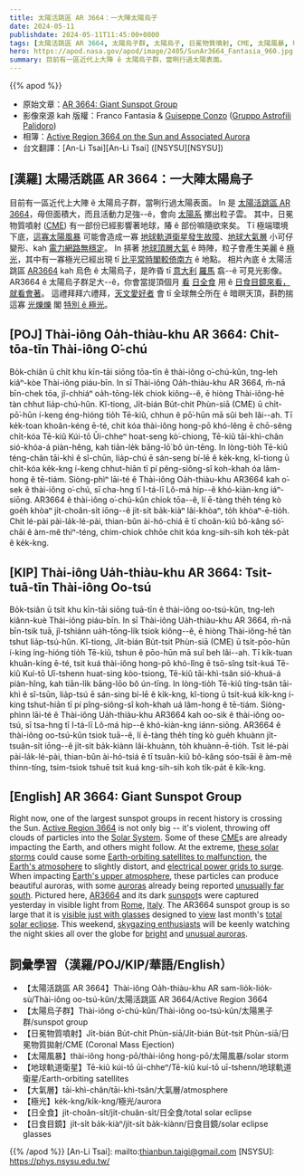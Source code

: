 ```yaml
---
title: 太陽活跳區 AR 3664：一大陣太陽烏子
date: 2024-05-11
publishdate: 2024-05-11T11:45:00+0800
tags: [太陽活跳區 AR 3664, 太陽烏子群, 太陽烏子, 日冕物質噴射, CME, 太陽風暴, 地球軌道衛星, 大氣層, 極光, 日全食, 日食目鏡]
hero: https://apod.nasa.gov/apod/image/2405/SunAr3664_Fantasia_960.jpg
summary: 目前有一區近代上大陣 ê 太陽烏子群，當咧行過太陽表面。
---
```


{{% apod %}}

- 原始文章：[AR 3664: Giant Sunspot Group](https://apod.nasa.gov/apod/ap240511.html)
- 影像來源 kah 版權：Franco Fantasia & [Guiseppe Conzo](mailto:giuconzo@gmail.com) ([Gruppo Astrofili Palidoro](https://www.astrofilipalidoro.it/))
- 相簿：[Active Region 3664 on the Sun and Associated Aurora](https://www.facebook.com/media/set?set=a.431368006258449&type=3)
- 台文翻譯：[An-Li Tsai][An-Li Tsai] ([NSYSU][NSYSU])

## [漢羅] 太陽活跳區 AR 3664：一大陣太陽烏子
目前有一區近代上大陣 ê 太陽烏子群，當咧行過太陽表面。
In 是 [太陽活跳區 AR 3664][Active Region 3664]，毋但面積大，而且活動力足強--ê，會向 [太陽系][Solar System] 擲出粒子雲。
其中，日冕物質噴射 ([CME][CME]) 有一部份已經影響著地球，賰 ê 部份嘛隨欲來矣。
Tī 極端環境下底，[這寡太陽風暴][these solar storms] 可能會造成一寡 [地球軌道衛星發生故障][Earth-orbiting satellites to malfunction]、[地球大氣層][Earth's atmosphere] 小可仔變形、kah [電力網路無穩定][electrical power grids to surge]。
In 挵著 [地球頂層大氣][Earth's upper atmosphere] ê 時陣，粒子會產生美麗 ê [極光][auroras]，其中有一寡極光已經出現 tī [比平常時閣較倚南方][unusually far south] ê 地點。
相片內底 ê 太陽活跳區 [AR3664][AR3664] kah 烏色 ê 太陽烏子，是昨昏 tī [意大利][Italy] [羅馬][Rome] 翕--ê 可見光影像。
AR3664 ê 太陽烏子群足大--ê，你會當提頂個月 [看][view] [日全食][total solar eclipse] 用 ê [日食目鏡來看，就看會著][visible just with glasses]。
這禮拜拜六禮拜，[天文愛好者][skygazing enthusiasts] 會 tī 全球無仝所在 ê 暗暝天頂，斟酌揣這寡 [光爍爍][bright] 閣 [特別 ê 極光][unusual auroras]。

## [POJ] Thài-iông Oa̍h-thiàu-khu AR 3664: Chi̍t-tōa-tīn Thài-iông O͘-chú
Bo̍k-chiân ū chi̍t khu kīn-tāi siōng tōa-tīn ê thài-iông o͘-chú-kûn, tng-leh kiâⁿ-kòe Thài-iông piáu-bīn.
In sī Thài-iông Oa̍h-thiàu-khu AR 3664, m̄-nā bīn-chek tōa, jî-chhiáⁿ oa̍h-tōng-le̍k chiok kiông--ê, ē hiòng Thài-iông-hē tàn chhut lia̍p-chú-hûn.
Kî-tiong, Ji̍t-bián Bu̍t-chit Phùn-siā (CME) ū chi̍t-pō͘-hūn í-keng éng-hióng tio̍h Tē-kiû, chhun ê pō͘-hūn mā sûi beh lâi--ah.
Tī ke̍k-toan khoân-kéng ē-té, chit kóa thài-iông hong-pō khó-lêng ē chō-sêng chi̍t-kóa Tē-kiû Kúi-tō Ūi-chheⁿ hoat-seng kò͘-chiong, Tē-kiû tāi-khì-chân sió-khóa-á piàn-hêng, kah tiān-le̍k bāng-lō͘ bô ún-tēng.
In lòng-tio̍h Tē-kiû téng-chân tāi-khì ê sî-chūn, lia̍p-chú ē sán-seng bí-lē ê ke̍k-kng, kî-tiong ū chi̍t-kóa ke̍k-kng í-keng chhut-hiān tī pí pêng-siông-sî koh-khah óa lâm-hong ê tē-tiám.
Siòng-phìⁿ lāi-té ê Thài-iông Oa̍h-thiàu-khu AR3664 kah o͘-sek ê thài-iông o͘-chú, sī cha-hng tī I-tá-lī Lô-má hip--ê khó-kiàn-kng iáⁿ-siōng.
AR3664 ê thài-iông o͘-chú-kûn chiok tōa--ê, lí ē-tàng the̍h téng kò goe̍h khòaⁿ ji̍t-choân-si̍t iōng--ê ji̍t-si̍t ba̍k-kiàⁿ lâi-khòaⁿ, to̍h khòaⁿ-ē-tio̍h.
Chit lé-pài pài-la̍k-lé-pài, thian-bûn ài-hó-chiá ē tī choân-kiû bô-kâng só͘-chāi ê àm-mê thiⁿ-téng, chim-chiok chhōe chit kóa kng-sih-sih koh te̍k-pa̍t ê ke̍k-kng.

## [KIP] Thài-iông Ua̍h-thiàu-khu AR 3664: Tsi̍t-tuā-tīn Thài-iông Oo-tsú
Bo̍k-tsiân ū tsi̍t khu kīn-tāi siōng tuā-tīn ê thài-iông oo-tsú-kûn, tng-leh kiânn-kuè Thài-iông piáu-bīn.
In sī Thài-iông Ua̍h-thiàu-khu AR 3664, m̄-nā bīn-tsik tuā, jî-tshiánn ua̍h-tōng-li̍k tsiok kiông--ê, ē hiòng Thài-iông-hē tàn tshut lia̍p-tsú-hûn.
Kî-tiong, Ji̍t-bián Bu̍t-tsit Phùn-siā (CME) ū tsi̍t-pōo-hūn í-king íng-hióng tio̍h Tē-kiû, tshun ê pōo-hūn mā suî beh lâi--ah.
Tī ki̍k-tuan khuân-kíng ē-té, tsit kuá thài-iông hong-pō khó-lîng ē tsō-sîng tsi̍t-kuá Tē-kiû Kuí-tō Uī-tshenn huat-sing kòo-tsiong, Tē-kiû tāi-khì-tsân sió-khuá-á piàn-hîng, kah tiān-li̍k bāng-lōo bô ún-tīng.
In lòng-tio̍h Tē-kiû tíng-tsân tāi-khì ê sî-tsūn, lia̍p-tsú ē sán-sing bí-lē ê ki̍k-kng, kî-tiong ū tsi̍t-kuá ki̍k-kng í-king tshut-hiān tī pí pîng-siông-sî koh-khah uá lâm-hong ê tē-tiám.
Siòng-phìnn lāi-té ê Thài-iông Ua̍h-thiàu-khu AR3664 kah oo-sik ê thài-iông oo-tsú, sī tsa-hng tī I-tá-lī Lô-má hip--ê khó-kiàn-kng iánn-siōng.
AR3664 ê thài-iông oo-tsú-kûn tsiok tuā--ê, lí ē-tàng the̍h tíng kò gue̍h khuànn ji̍t-tsuân-si̍t iōng--ê ji̍t-si̍t ba̍k-kiànn lâi-khuànn, to̍h khuànn-ē-tio̍h.
Tsit lé-pài pài-la̍k-lé-pài, thian-bûn ài-hó-tsiá ē tī tsuân-kiû bô-kâng sóo-tsāi ê àm-mê thinn-tíng, tsim-tsiok tshuē tsit kuá kng-sih-sih koh ti̍k-pa̍t ê ki̍k-kng.

## [English] AR 3664: Giant Sunspot Group
Right now, one of the largest sunspot groups in recent history is crossing the Sun.
[Active Region 3664][Active Region 3664] is not only big -- it's violent, throwing off clouds of particles into the [Solar System][Solar System].
Some of these [CME][CME]s are already impacting the Earth, and others might follow.
At the extreme, [these solar storms][these solar storms] could cause some [Earth-orbiting satellites to malfunction][Earth-orbiting satellites to malfunction], the [Earth's atmosphere][Earth's atmosphere] to slightly distort, and [electrical power grids to surge][electrical power grids to surge].
When impacting [Earth's upper atmosphere][Earth's upper atmosphere], these particles can produce beautiful auroras, with some [auroras][auroras] already being reported [unusually far south][unusually far south].
Pictured here, [AR3664][AR3664] and its dark [sunspot][sunspot]s were captured yesterday in visible light from [Rome][Rome], [Italy][Italy].
The AR3664 sunspot group is so large that it is [visible just with glasses][visible just with glasses] designed to [view][view] last month's [total solar eclipse][total solar eclipse].
This weekend, [skygazing enthusiasts][skygazing enthusiasts] will be keenly watching the night skies all over the globe for [bright][bright] and [unusual auroras][unusual auroras].

## 詞彙學習（漢羅/POJ/KIP/華語/English）
- 【太陽活跳區 AR 3664】Thài-iông Oa̍h-thiàu-khu AR sam-lio̍k-lio̍k-sù/Thài-iông oo-tsú-kûn/太陽活跳區 AR 3664/Active Region 3664
- 【太陽烏子群】Thài-iông o͘-chú-kûn/Thài-iông oo-tsú-kûn/太陽黑子群/sunspot group
- 【日冕物質噴射】Ji̍t-bián Bu̍t-chit Phùn-siā/Ji̍t-bián Bu̍t-tsit Phùn-siā/日冕物質拋射/CME (Coronal Mass Ejection)
- 【太陽風暴】thài-iông hong-pō/thài-iông hong-pō/太陽風暴/solar storm
- 【地球軌道衛星】Tē-kiû kúi-tō ūi-chheⁿ/Tē-kiû kuí-tō uī-tshenn/地球軌道衛星/Earth-orbiting satellites
- 【大氣層】tāi-khì-chân/tāi-khì-tsân/大氣層/atmosphere
- 【極光】ke̍k-kng/ki̍k-kng/極光/aurora
- 【日全食】ji̍t-choân-si̍t/ji̍t-chuân-si̍t/日全食/total solar eclipse
- 【日食目鏡】ji̍t-si̍t ba̍k-kiàⁿ/ji̍t-si̍t ba̍k-kiànn/日食目鏡/solar eclipse glasses

{{% /apod %}}
[An-Li Tsai]: mailto:thianbun.taigi@gmail.com
[NSYSU]: https://phys.nsysu.edu.tw/

[copyright]: https://apod.nasa.gov/apod/fap/lib/about_apod.html#srapply
[License3]: https://creativecommons.org/licenses/by/3.0/
[License2]:https://creativecommons.org/licenses/by-nc-nd/2.0/

[Active Region 3664]:https://www.spaceweatherlive.com/en/news/view/531/20240508-sunspot-region-3664-major-flares-and-cmes.html
[Solar System]:https://science.nasa.gov/solar-system/
[CME]:https://en.wikipedia.org/wiki/Coronal_mass_ejection
[these solar storms]:https://www.swpc.noaa.gov/news/geomagnetic-storming-likely-persist-weekend
[Earth-orbiting satellites to malfunction]:https://svs.gsfc.nasa.gov/5214/
[Earth's atmosphere]:https://spaceplace.nasa.gov/atmosphere/
[electrical power grids to surge]:https://www.swpc.noaa.gov/sites/default/files/images/u33/finalBoulderPresentation042611%20%281%29.pdf
[Earth's upper atmosphere]:https://science.nasa.gov/earth/earth-atmosphere/earths-atmosphere-a-multi-layered-cake/
[auroras]:https://apod.nasa.gov/apod/ap230122.html
[unusually far south]:https://spaceweathergallery2.com/indiv_upload.php?upload_id=206722
[AR3664]:https://www.swpc.noaa.gov/news/large-and-complex-sunspot-groups-lead-increased-solar-flare-chances
[sunspot]:https://en.wikipedia.org/wiki/Sunspot
[Rome]:https://youtu.be/oSexfR0Ubzw
[Italy]:https://en.wikipedia.org/wiki/Italy
[visible just with glasses]:https://people.com/thmb/kiAUaJce7MqVr5XwZFuOA3S10MU=/750x0/filters:no_upscale():max_bytes(150000):strip_icc():focal(999x0:1001x2):format(webp)/dog-eclipse-2000-ef0176770ff64e6b913f2af6e8273a24.jpg
[view]:https://earthsky.org/sun/giant-sunspot-region-ar3664-visible-in-eclipse-glasses/
[total solar eclipse]:https://science.nasa.gov/eclipses/future-eclipses/eclipse-2024/
[skygazing enthusiasts]:https://apod.nasa.gov/apod/ap040808.html
[bright]:https://apod.nasa.gov/apod/ap240114.html
[unusual auroras]:https://apod.nasa.gov/apod/ap150601.html
